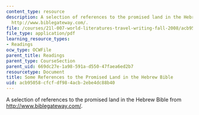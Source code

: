 ```yaml
---
content_type: resource
description: A selection of references to the promised land in the Hebrew Bible from
  http://www.biblegateway.com/.
file: /courses/21l-007-world-literatures-travel-writing-fall-2008/acb95058cfcfdf984acb2ebe4dc88b40_pro_land_ref.pdf
file_type: application/pdf
learning_resource_types:
- Readings
ocw_type: OCWFile
parent_title: Readings
parent_type: CourseSection
parent_uid: 669dc27e-1a98-591a-d550-47faea6ed2b7
resourcetype: Document
title: Some References to the Promised Land in the Hebrew Bible
uid: acb95058-cfcf-df98-4acb-2ebe4dc88b40
---
```

A selection of references to the promised land in the Hebrew Bible from http://www.biblegateway.com/.

